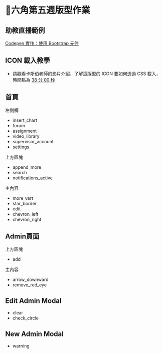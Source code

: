 # 🏅六角第五週版型作業



## 助教直播範例
[Codepen 實作：使用 Bootstrap 元件](https://codepen.io/AliceChiang/pen/QWjxyxw?editors=1100)

## ICON 載入教學

* 請觀看卡斯伯老師的影片介紹，了解這版型的 ICON 要如何透過 CSS 載入，時間點為 [38 分 00 秒](https://courses.hexschool.com/courses/808825/lectures/16814984)

 
## 首頁

左側欄
- insert_chart
- forum
- assignment
- video_library
- supervisor_account
- settings

上方區塊
- append_more
- search
- notifications_active

主內容
- more_vert
- star_border
- edit
- chevron_left
- chevron_right

## Admin頁面

上方區塊
- add

主內容
- arrow_downward
- remove_red_eye

## Edit Admin Modal
- clear
- check_circle

## New Admin Modal
- warning